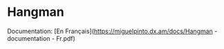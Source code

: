 # Hangman
Documentation:
[En Français](https://miguelpinto.dx.am/docs/Hangman - documentation - Fr.pdf)
